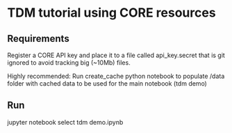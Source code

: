 # TDM tutorial using CORE resources

## Requirements

Register a CORE API key and place it to a file called api_key.secret that is git ignored to avoid tracking big (~10Mb) files.

Highly recommended:
Run create_cache python notebook to populate /data folder with cached data to be used for the main notebook (tdm demo)

## Run

jupyter notebook
select tdm demo.ipynb
